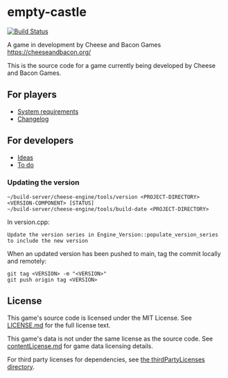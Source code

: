 # empty-castle

[![Build Status](https://wells-family.xyz/jenkins/buildStatus/icon?job=empty-castle)](https://wells-family.xyz/jenkins/job/empty-castle/)

A game in development by Cheese and Bacon Games
https://cheeseandbacon.org/

This is the source code for a game currently being developed by Cheese and Bacon Games.

## For players

* [System requirements](docs/systemRequirements.md)
* [Changelog](docs/changelog.md)

## For developers

* [Ideas](development/ideas.md)
* [To do](development/toDo.md)

### Updating the version

    ~/build-server/cheese-engine/tools/version <PROJECT-DIRECTORY> <VERSION-COMPONENT> [STATUS]
    ~/build-server/cheese-engine/tools/build-date <PROJECT-DIRECTORY>

In version.cpp:

    Update the version series in Engine_Version::populate_version_series to include the new version

When an updated version has been pushed to main, tag the commit locally and remotely:

    git tag <VERSION> -m "<VERSION>"
    git push origin tag <VERSION>

## License

This game's source code is licensed under the MIT License. See [LICENSE.md](docs/LICENSE.md) for the full license text.

This game's data is not under the same license as the source code. See [contentLicense.md](docs/contentLicense.md) for
game data licensing details.

For third party licenses for dependencies, see [the thirdPartyLicenses directory](docs/thirdPartyLicenses).
